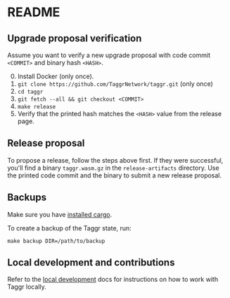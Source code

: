 # README

## Upgrade proposal verification

Assume you want to verify a new upgrade proposal with code commit `<COMMIT>` and binary hash `<HASH>`.

0. Install Docker (only once).
1. `git clone https://github.com/TaggrNetwork/taggr.git` (only once)
2. `cd taggr`
3. `git fetch --all && git checkout <COMMIT>`
4. `make release`
5. Verify that the printed hash matches the `<HASH>` value from the release page.

## Release proposal

To propose a release, follow the steps above first.
If they were successful, you'll find a binary `taggr.wasm.gz` in the `release-artifacts` directory.
Use the printed code commit and the binary to submit a new release proposal.

## Backups

Make sure you have [installed cargo](https://doc.rust-lang.org/cargo/getting-started/installation.html).

To create a backup of the Taggr state, run:

    make backup DIR=/path/to/backup

## Local development and contributions

Refer to the [local development](./docs/LOCAL_DEVELOPMENT.md) docs for instructions on how to work with Taggr locally.
